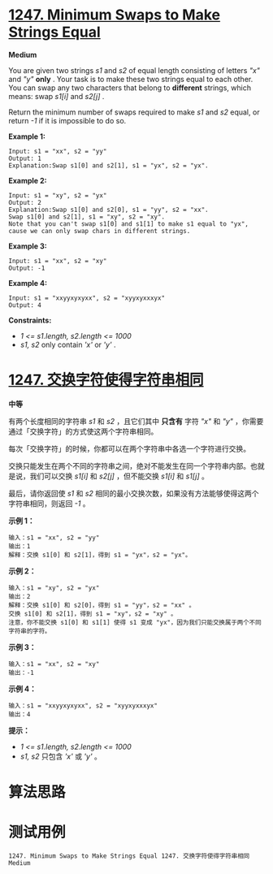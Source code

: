 # [1247. Minimum Swaps to Make Strings Equal][enTitle]

**Medium**

You are given two strings  *s1*  and  *s2*  of equal length consisting of letters  *"x"*  and  *"y"*  **only** . Your task is to make these two strings equal to each other. You can swap any two characters that belong to **different**  strings, which means: swap  *s1[i]*  and  *s2[j]* .

Return the minimum number of swaps required to make  *s1*  and  *s2*  equal, or return  *-1*  if it is impossible to do so.



**Example 1:** 

```
Input: s1 = "xx", s2 = "yy"
Output: 1
Explanation:Swap s1[0] and s2[1], s1 = "yx", s2 = "yx".
```

**Example 2:** 

```
Input: s1 = "xy", s2 = "yx"
Output: 2
Explanation:Swap s1[0] and s2[0], s1 = "yy", s2 = "xx".
Swap s1[0] and s2[1], s1 = "xy", s2 = "xy".
Note that you can't swap s1[0] and s1[1] to make s1 equal to "yx", cause we can only swap chars in different strings.
```

**Example 3:** 

```
Input: s1 = "xx", s2 = "xy"
Output: -1

```

**Example 4:** 

```
Input: s1 = "xxyyxyxyxx", s2 = "xyyxyxxxyx"
Output: 4

```



**Constraints:** 

-  *1 <= s1.length, s2.length <= 1000*  
-  *s1, s2*  only contain  *'x'*  or  *'y'* .


# [1247. 交换字符使得字符串相同][cnTitle]

**中等**

有两个长度相同的字符串  *s1*  和  *s2* ，且它们其中 **只含有**  字符  *"x"*  和  *"y"* ，你需要通过「交换字符」的方式使这两个字符串相同。

每次「交换字符」的时候，你都可以在两个字符串中各选一个字符进行交换。

交换只能发生在两个不同的字符串之间，绝对不能发生在同一个字符串内部。也就是说，我们可以交换  *s1[i]*  和  *s2[j]* ，但不能交换  *s1[i]*  和  *s1[j]* 。

最后，请你返回使  *s1*  和  *s2*  相同的最小交换次数，如果没有方法能够使得这两个字符串相同，则返回  *-1*  。



**示例 1：** 

```
输入：s1 = "xx", s2 = "yy"
输出：1
解释：交换 s1[0] 和 s2[1]，得到 s1 = "yx"，s2 = "yx"。
```

**示例 2：** 

```
输入：s1 = "xy", s2 = "yx"
输出：2
解释：交换 s1[0] 和 s2[0]，得到 s1 = "yy"，s2 = "xx" 。
交换 s1[0] 和 s2[1]，得到 s1 = "xy"，s2 = "xy" 。
注意，你不能交换 s1[0] 和 s1[1] 使得 s1 变成 "yx"，因为我们只能交换属于两个不同字符串的字符。
```

**示例 3：** 

```
输入：s1 = "xx", s2 = "xy"
输出：-1

```

**示例 4：** 

```
输入：s1 = "xxyyxyxyxx", s2 = "xyyxyxxxyx"
输出：4

```



**提示：** 

-  *1 <= s1.length, s2.length <= 1000*  
-  *s1, s2*  只包含  *'x'*  或  *'y'* 。




# 算法思路

# 测试用例
```
1247. Minimum Swaps to Make Strings Equal 1247. 交换字符使得字符串相同 Medium
```

[enTitle]: https://leetcode.com/problems/minimum-swaps-to-make-strings-equal/
[cnTitle]: https://leetcode-cn.com/problems/minimum-swaps-to-make-strings-equal/

